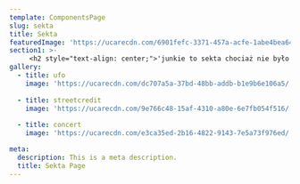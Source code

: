 ```yaml
---
template: ComponentsPage
slug: sekta
title: Sekta
featuredImage: 'https://ucarecdn.com/6901fefc-3371-457a-acfe-1abe4bea6494/'
section1: >-
     <h2 style="text-align: center;">'junkie to sekta chociaż nie było schizmy'</h2>
gallery:
  - title: ufo
    image: 'https://ucarecdn.com/dc707a5a-37bd-48bb-addb-b1e9b6e106a5/'
    
  - title: streetcredit
    image: 'https://ucarecdn.com/9e766c48-15af-4310-a80e-6e7fb054f516/'
    
  - title: concert
    image: 'https://ucarecdn.com/e3ca35ed-2b16-4822-9143-7e5a73f976ed/'

meta:
  description: This is a meta description.
  title: Sekta Page
---
```

